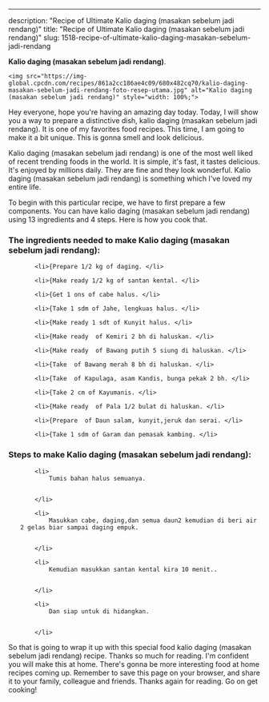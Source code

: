 ---
description: "Recipe of Ultimate Kalio daging (masakan sebelum jadi rendang)"
title: "Recipe of Ultimate Kalio daging (masakan sebelum jadi rendang)"
slug: 1518-recipe-of-ultimate-kalio-daging-masakan-sebelum-jadi-rendang

<p>
	<strong>Kalio daging (masakan sebelum jadi rendang)</strong>. 
	
</p>
<p>
	
	<img src="https://img-global.cpcdn.com/recipes/861a2cc186ae4c09/680x482cq70/kalio-daging-masakan-sebelum-jadi-rendang-foto-resep-utama.jpg" alt="Kalio daging (masakan sebelum jadi rendang)" style="width: 100%;">
	
	
</p>
<p>
	Hey everyone, hope you're having an amazing day today. Today, I will show you a way to prepare a distinctive dish, kalio daging (masakan sebelum jadi rendang). It is one of my favorites food recipes. This time, I am going to make it a bit unique. This is gonna smell and look delicious.
</p>
	
<p>
	
</p>
<p>
	Kalio daging (masakan sebelum jadi rendang) is one of the most well liked of recent trending foods in the world. It is simple, it's fast, it tastes delicious. It's enjoyed by millions daily. They are fine and they look wonderful. Kalio daging (masakan sebelum jadi rendang) is something which I've loved my entire life.
</p>

<p>
To begin with this particular recipe, we have to first prepare a few components. You can have kalio daging (masakan sebelum jadi rendang) using 13 ingredients and 4 steps. Here is how you cook that.
</p>

<h3>The ingredients needed to make Kalio daging (masakan sebelum jadi rendang):</h3>

<ol>
	
		<li>{Prepare 1/2 kg of daging. </li>
	
		<li>{Make ready 1/2 kg of santan kental. </li>
	
		<li>{Get 1 ons of cabe halus. </li>
	
		<li>{Take 1 sdm of Jahe, lengkuas halus. </li>
	
		<li>{Make ready 1 sdt of Kunyit halus. </li>
	
		<li>{Make ready  of Kemiri 2 bh di haluskan. </li>
	
		<li>{Make ready  of Bawang putih 5 siung di haluskan. </li>
	
		<li>{Take  of Bawang merah 8 bh di haluskan. </li>
	
		<li>{Take  of Kapulaga, asam Kandis, bunga pekak 2 bh. </li>
	
		<li>{Take 2 cm of Kayumanis. </li>
	
		<li>{Make ready  of Pala 1/2 bulat di haluskan. </li>
	
		<li>{Prepare  of Daun salam, kunyit,jeruk dan serai. </li>
	
		<li>{Take 1 sdm of Garam dan pemasak kambing. </li>
	
</ol>
<p>
	
</p>

<h3>Steps to make Kalio daging (masakan sebelum jadi rendang):</h3>

<ol>
	
		<li>
			Tumis bahan halus semuanya.
			
			
		</li>
	
		<li>
			Masukkan cabe, daging,dan semua daun2 kemudian di beri air 2 gelas biar sampai daging empuk.
			
			
		</li>
	
		<li>
			Kemudian masukkan santan kental kira 10 menit..
			
			
		</li>
	
		<li>
			Dan siap untuk di hidangkan.
			
			
		</li>
	
</ol>

<p>
	
</p>

<p>
	So that is going to wrap it up with this special food kalio daging (masakan sebelum jadi rendang) recipe. Thanks so much for reading. I'm confident you will make this at home. There's gonna be more interesting food at home recipes coming up. Remember to save this page on your browser, and share it to your family, colleague and friends. Thanks again for reading. Go on get cooking!
</p>
